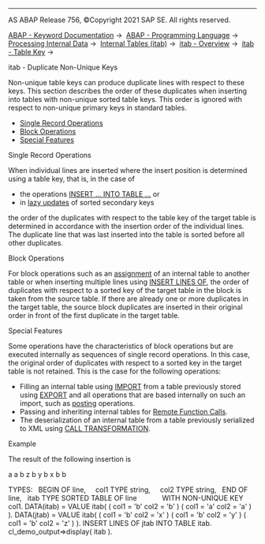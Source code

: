   

* * *

AS ABAP Release 756, ©Copyright 2021 SAP SE. All rights reserved.

[ABAP - Keyword Documentation](javascript:call_link\('abenabap.htm'\)) →  [ABAP - Programming Language](javascript:call_link\('abenabap_reference.htm'\)) →  [Processing Internal Data](javascript:call_link\('abenabap_data_working.htm'\)) →  [Internal Tables (itab)](javascript:call_link\('abenitab.htm'\)) →  [itab - Overview](javascript:call_link\('abenitab_oview.htm'\)) →  [itab - Table Key](javascript:call_link\('abenitab_key.htm'\)) → 

itab - Duplicate Non-Unique Keys

Non-unique table keys can produce duplicate lines with respect to these keys. This section describes the order of these duplicates when inserting into tables with non-unique sorted table keys. This order is ignored with respect to non-unique primary keys in standard tables.

-   [Single Record Operations](#@@ITOC@@ABENITAB_KEY_SECONDARY_DUPLICATES_1)
-   [Block Operations](#@@ITOC@@ABENITAB_KEY_SECONDARY_DUPLICATES_2)
-   [Special Features](#@@ITOC@@ABENITAB_KEY_SECONDARY_DUPLICATES_3)

Single Record Operations

When individual lines are inserted where the insert position is determined using a table key, that is, in the case of

-   the operations [INSERT ... INTO TABLE ...](javascript:call_link\('abapinsert_itab_position.htm'\)) or
-   in [lazy updates](javascript:call_link\('abenlazy_update_glosry.htm'\) "Glossary Entry") of sorted secondary keys

the order of the duplicates with respect to the table key of the target table is determined in accordance with the insertion order of the individual lines. The duplicate line that was last inserted into the table is sorted before all other duplicates.

Block Operations

For block operations such as an [assignment](javascript:call_link\('abapmove.htm'\)) of an internal table to another table or when inserting multiple lines using [INSERT LINES OF](javascript:call_link\('abapinsert_itab_linespec.htm'\)), the order of duplicates with respect to a sorted key of the target table in the block is taken from the source table. If there are already one or more duplicates in the target table, the source block duplicates are inserted in their original order in front of the first duplicate in the target table.

Special Features

Some operations have the characteristics of block operations but are executed internally as sequences of single record operations. In this case, the original order of duplicates with respect to a sorted key in the target table is not retained. This is the case for the following operations:

-   Filling an internal table using [IMPORT](javascript:call_link\('abapimport_data_cluster.htm'\)) from a table previously stored using [EXPORT](javascript:call_link\('abapexport_data_cluster.htm'\)) and all operations that are based internally on such an import, such as [posting](javascript:call_link\('abapcall_function_update.htm'\)) operations.
-   Passing and inheriting internal tables for [Remote Function Calls](javascript:call_link\('abapcall_function_destination_para.htm'\)).
-   The deserialization of an internal table from a table previously serialized to XML using [CALL TRANSFORMATION](javascript:call_link\('abapcall_transformation.htm'\)).

Example

The result of the following insertion is

a a
b z
b y
b x
b b

TYPES:
  BEGIN OF line,
    col1 TYPE string,
    col2 TYPE string,
  END OF line,
  itab TYPE SORTED TABLE OF line
            WITH NON-UNIQUE KEY col1.
DATA(itab) = VALUE itab(
( col1 = 'b' col2 = 'b' )
( col1 = 'a' col2 = 'a' ) ).
DATA(jtab) = VALUE itab(
( col1 = 'b' col2 = 'x' )
( col1 = 'b' col2 = 'y' )
( col1 = 'b' col2 = 'z' ) ).
INSERT LINES OF jtab INTO TABLE itab.
cl\_demo\_output=>display( itab ).